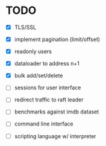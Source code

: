 # TODO
- [x] TLS/SSL
- [x] implement pagination (limit/offset)
- [x] readonly users
- [x] dataloader to address n+1
- [x] bulk add/set/delete

- [ ] sessions for user interface
- [ ] redirect traffic to raft leader
- [ ] benchmarks against imdb dataset
- [ ] command line interface
- [ ] scripting language w/ interpreter